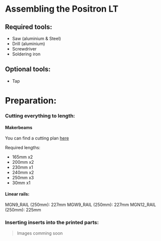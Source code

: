 # Assembling the Positron LT

## Required tools:
- Saw (aluminium & Steel)
- Drill (aluminium)
- Screwdriver
- Soldering iron

## Optional tools:
- Tap

# Preparation:

### Cutting everything to length:

#### Makerbeams
You can find a cutting plan [here](https://github.com/Fliens/Positron_LT/blob/main/Parts/makerbeam_cuttingplan.pdf)

Required lengths:
- 165mm x2
- 200mm x2
- 230mm x1
- 240mm x2
- 250mm x3
- 30mm x1

#### Linear rails:
MGN9_RAIL (250mm): 227mm
MGW9_RAIL (250mm): 227mm
MGN12_RAIL (250mm): 225mm

### Inserting inserts into the printed parts:

> Images comming soon
